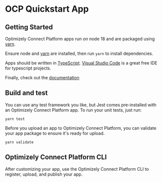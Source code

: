 # OCP Quickstart App

## Getting Started

Optimizely Connect Platform apps run on node 18 and are packaged using [yarn](https://yarnpkg.com/lang/en/).

Ensure node and [yarn](https://yarnpkg.com/lang/en/) are installed,
then run `yarn` to install dependencies.

Apps should be written in [TypeScript](https://www.typescriptlang.org/).
[Visual Studio Code](https://code.visualstudio.com/) is a great free IDE for typescript projects.

Finally, check out the [documentation](https://docs.developers.optimizely.com/optimizely-connect-platform/docs)

## Build and test

You can use any test framework you like, but Jest comes pre-installed with an Optimizely Connect Platform app.
To run your unit tests, just run:
```
yarn test
```

Before you upload an app to Optimizely Connect Platform, you can validate your app package to ensure it's ready for upload.
```
yarn validate
```

## Optimizely Connect Platform CLI

After customizing your app, use the Optimizely Connect Platform CLI to register, upload, and publish your app.
